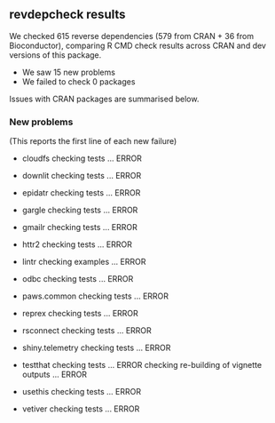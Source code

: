 ## revdepcheck results

We checked 615 reverse dependencies (579 from CRAN + 36 from Bioconductor), comparing R CMD check results across CRAN and dev versions of this package.

 * We saw 15 new problems
 * We failed to check 0 packages

Issues with CRAN packages are summarised below.

### New problems
(This reports the first line of each new failure)

* cloudfs
  checking tests ... ERROR

* downlit
  checking tests ... ERROR

* epidatr
  checking tests ... ERROR

* gargle
  checking tests ... ERROR

* gmailr
  checking tests ... ERROR

* httr2
  checking tests ... ERROR

* lintr
  checking examples ... ERROR

* odbc
  checking tests ... ERROR

* paws.common
  checking tests ... ERROR

* reprex
  checking tests ... ERROR

* rsconnect
  checking tests ... ERROR

* shiny.telemetry
  checking tests ... ERROR

* testthat
  checking tests ... ERROR
  checking re-building of vignette outputs ... ERROR

* usethis
  checking tests ... ERROR

* vetiver
  checking tests ... ERROR

